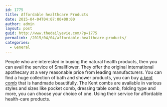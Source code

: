 ```yaml
---
id: 1775
title: Affordable healthcare Products
date: 2015-04-04T04:07:00+00:00
author: admin
layout: post
guid: http://www.thedailyevie.com/?p=1775
permalink: /2015/04/04/affordable-healthcare-products/
categories:
  - General
---
```

People who are interested in buying the natural health products, then you can avail the service of Smallflower. They offer the original international apothecary at a very reasonable price from leading manufacturers. You can find a huge collection of bath and shower products, you can buy [a kent comb](http://www.smallflower.com/bath-shower/hair/combs/brand/kent) that is handmade beautifully. The Kent combs are available in various styles and sizes like pocket comb, dressing table comb, folding type and more, you can choose your choice of one. Using their service for affordable health-care products.